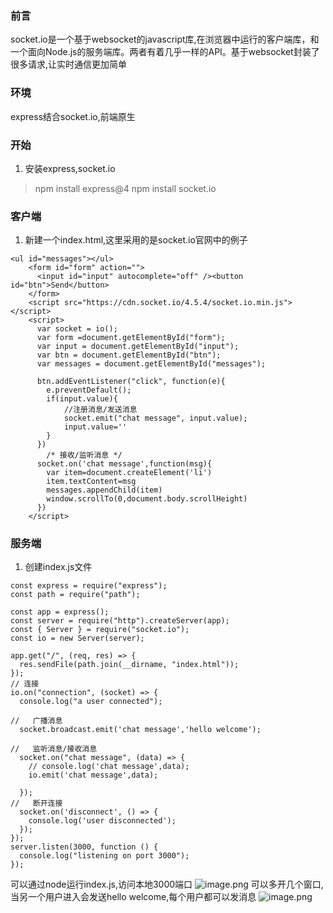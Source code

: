 ### 前言
socket.io是一个基于websocket的javascript库,在浏览器中运行的客户端库，和一个面向Node.js的服务端库。两者有着几乎一样的API。基于websocket封装了很多请求,让实时通信更加简单
### 环境
express结合socket.io,前端原生
### 开始
1. 安装express,socket.io
> npm install express@4
> npm install socket.io
### 客户端
1. 新建一个index.html,这里采用的是socket.io官网中的例子
```
<ul id="messages"></ul>
    <form id="form" action="">
      <input id="input" autocomplete="off" /><button id="btn">Send</button>
    </form>
    <script src="https://cdn.socket.io/4.5.4/socket.io.min.js"></script>
    <script>
      var socket = io();
      var form =document.getElementById("form");
      var input = document.getElementById("input");
      var btn = document.getElementById("btn");
      var messages = document.getElementById("messages");

      btn.addEventListener("click", function(e){
        e.preventDefault();
        if(input.value){
            //注册消息/发送消息
            socket.emit("chat message", input.value);
            input.value=''
        }
      })
        /* 接收/监听消息 */
      socket.on('chat message',function(msg){
        var item=document.createElement('li')
        item.textContent=msg
        messages.appendChild(item)
        window.scrollTo(0,document.body.scrollHeight)
      })
    </script>
```
### 服务端
1. 创建index.js文件
```
const express = require("express");
const path = require("path");

const app = express();
const server = require("http").createServer(app);
const { Server } = require("socket.io");
const io = new Server(server);

app.get("/", (req, res) => {
  res.sendFile(path.join(__dirname, "index.html"));
});
// 连接
io.on("connection", (socket) => {
  console.log("a user connected");

//   广播消息
  socket.broadcast.emit('chat message','hello welcome');

//   监听消息/接收消息
  socket.on("chat message", (data) => {
    // console.log('chat message',data);
    io.emit('chat message',data);
    
  });
//   断开连接
  socket.on('disconnect', () => {
    console.log('user disconnected');
  });
});
server.listen(3000, function () {
  console.log("listening on port 3000");
});

```
可以通过node运行index.js,访问本地3000端口
![image.png](https://s2.loli.net/2023/08/18/6qJ3Ld8tUSAasvR.png)
可以多开几个窗口,当另一个用户进入会发送hello welcome,每个用户都可以发消息
![image.png](https://s2.loli.net/2023/08/18/oEZ9ieHQr6BpYfh.png)

